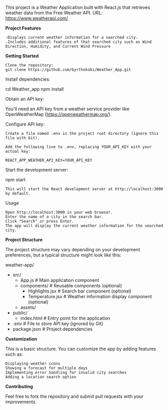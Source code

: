 This project is a Weather Application built with React.js that retrieves weather data from the Free Weather API. URL: https://www.weatherapi.com/

**Project Features**

    -Displays current weather information for a searched city.
    -Includes additional features of that searched city such as Wind Direction, Humidity, and Current Wind Pressure
    
    
**Getting Started**

    Clone the repository:
    git clone https://github.com/byrthokobi/Weather_App.git

Install dependencies:

cd Weather_app
npm install


Obtain an API key:

You'll need an API key from a weather service provider like OpenWeatherMap (https://openweathermap.org/).

Configure API key:

    Create a file named .env in the project root directory (ignore this file with Git).

    Add the following line to .env, replacing YOUR_API_KEY with your actual key:

    REACT_APP_WEATHER_API_KEY=YOUR_API_KEY

Start the development server:

npm start

    This will start the React development server at http://localhost:3000 by default.

Usage

    Open http://localhost:3000 in your web browser.
    Enter the name of a city in the search bar.
    Click "Search" or press Enter.
    The app will display the current weather information for the searched city.

**Project Structure**

The project structure may vary depending on your development preferences, but a typical structure might look like this:

weather-app/
  - src/
    - App.js  # Main application component
    - components/  # Reusable components (optional)
      - Highlights.jsx  # Search bar component (optional)
      - Temperature.jsx  # Weather information display component (optional)
    - assets/
  - public/
    - index.html  # Entry point for the application
  - .env  # File to store API key (ignored by Git)
  - package.json  # Project dependencies

**Customization**

This is a basic structure. You can customize the app by adding features such as:

    Displaying weather icons
    Showing a forecast for multiple days
    Implementing error handling for invalid city searches
    Adding a location search option

**Contributing**

Feel free to fork the repository and submit pull requests with your improvements.
